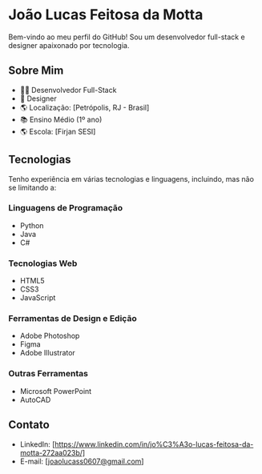 # João Lucas Feitosa da Motta

Bem-vindo ao meu perfil do GitHub! Sou um desenvolvedor full-stack e designer apaixonado por tecnologia.

## Sobre Mim

- 👨‍💻 Desenvolvedor Full-Stack
- 🎨 Designer
- 🌎 Localização: [Petrópolis, RJ - Brasil]
- 📚 Ensino Médio (1º ano)
- 🌎 Escola: [Firjan SESI]

## Tecnologias

Tenho experiência em várias tecnologias e linguagens, incluindo, mas não se limitando a:

### Linguagens de Programação
- Python
- Java
- C#

### Tecnologias Web
- HTML5
- CSS3
- JavaScript

### Ferramentas de Design e Edição
- Adobe Photoshop
- Figma
- Adobe Illustrator

### Outras Ferramentas
- Microsoft PowerPoint
- AutoCAD

## Contato

- LinkedIn: [https://www.linkedin.com/in/jo%C3%A3o-lucas-feitosa-da-motta-272aa023b/]
- E-mail: [joaolucass0607@gmail.com]

